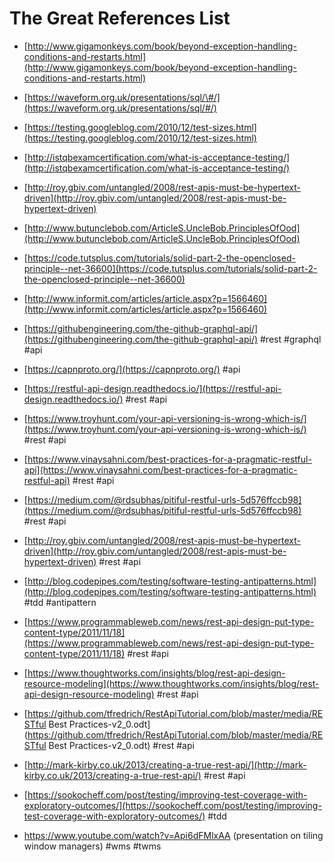 # The Great References List

* [http://www.gigamonkeys.com/book/beyond-exception-handling-conditions-and-restarts.html](http://www.gigamonkeys.com/book/beyond-exception-handling-conditions-and-restarts.html)
* [https://waveform.org.uk/presentations/sql/\#/](https://waveform.org.uk/presentations/sql/#/)
* [https://testing.googleblog.com/2010/12/test-sizes.html](https://testing.googleblog.com/2010/12/test-sizes.html)

* [http://istqbexamcertification.com/what-is-acceptance-testing/](http://istqbexamcertification.com/what-is-acceptance-testing/)

* [http://roy.gbiv.com/untangled/2008/rest-apis-must-be-hypertext-driven](http://roy.gbiv.com/untangled/2008/rest-apis-must-be-hypertext-driven)

* [http://www.butunclebob.com/ArticleS.UncleBob.PrinciplesOfOod](http://www.butunclebob.com/ArticleS.UncleBob.PrinciplesOfOod)

* [https://code.tutsplus.com/tutorials/solid-part-2-the-openclosed-principle--net-36600](https://code.tutsplus.com/tutorials/solid-part-2-the-openclosed-principle--net-36600)

* [http://www.informit.com/articles/article.aspx?p=1566460](http://www.informit.com/articles/article.aspx?p=1566460)

* [https://githubengineering.com/the-github-graphql-api/](https://githubengineering.com/the-github-graphql-api/) \#rest \#graphql \#api

* [https://capnproto.org/](https://capnproto.org/) \#api

* [https://restful-api-design.readthedocs.io/](https://restful-api-design.readthedocs.io/) \#rest \#api

* [https://www.troyhunt.com/your-api-versioning-is-wrong-which-is/](https://www.troyhunt.com/your-api-versioning-is-wrong-which-is/) \#rest \#api

* [https://www.vinaysahni.com/best-practices-for-a-pragmatic-restful-api](https://www.vinaysahni.com/best-practices-for-a-pragmatic-restful-api) \#rest \#api

* [https://medium.com/@rdsubhas/pitiful-restful-urls-5d576ffccb98](https://medium.com/@rdsubhas/pitiful-restful-urls-5d576ffccb98) \#rest \#api

* [http://roy.gbiv.com/untangled/2008/rest-apis-must-be-hypertext-driven](http://roy.gbiv.com/untangled/2008/rest-apis-must-be-hypertext-driven) \#rest \#api

* [http://blog.codepipes.com/testing/software-testing-antipatterns.html](http://blog.codepipes.com/testing/software-testing-antipatterns.html) \#tdd \#antipattern

* [https://www.programmableweb.com/news/rest-api-design-put-type-content-type/2011/11/18](https://www.programmableweb.com/news/rest-api-design-put-type-content-type/2011/11/18) \#rest \#api

* [https://www.thoughtworks.com/insights/blog/rest-api-design-resource-modeling](https://www.thoughtworks.com/insights/blog/rest-api-design-resource-modeling) \#rest \#api

* [https://github.com/tfredrich/RestApiTutorial.com/blob/master/media/RESTful Best Practices-v2\_0.odt](https://github.com/tfredrich/RestApiTutorial.com/blob/master/media/RESTful Best Practices-v2_0.odt) \#rest \#api

* [http://mark-kirby.co.uk/2013/creating-a-true-rest-api/](http://mark-kirby.co.uk/2013/creating-a-true-rest-api/) \#rest \#api

* [https://sookocheff.com/post/testing/improving-test-coverage-with-exploratory-outcomes/](https://sookocheff.com/post/testing/improving-test-coverage-with-exploratory-outcomes/) \#tdd

* https://www.youtube.com/watch?v=Api6dFMlxAA \(presentation on tiling window managers\) \#wms \#twms




